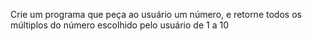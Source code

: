 Crie um programa que peça ao usuário um número, e retorne todos os múltiplos do número escolhido pelo usuário de 1 a 10